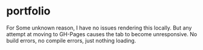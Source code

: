 # portfolio

For Some unknown reason, I have no issues rendering this locally. But any attempt at moving to GH-Pages causes the tab to become unresponsive. No build errors, no compile errors, 
just nothing loading.
